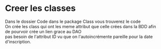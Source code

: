 # Creer les classes
Dans le dossier Code dans le package Class vous trouverez le code\
On crée les class qui ont les meme attribut que celle crées dans la BDD afin de pourvoir crée un lien grace au DAO\
pas besoin de l'attribut ID vu que on l'autoincrémente pareille pour la date d'inscription.
